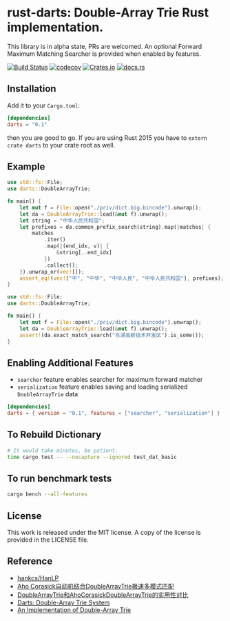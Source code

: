 # rust-darts: Double-Array Trie Rust implementation.

This library is in alpha state, PRs are welcomed. An optional Forward Maximum Matching Searcher is provided when enabled by features.

[![Build Status](https://travis-ci.org/andelf/rust-darts.svg?branch=master)](https://travis-ci.org/andelf/rust-darts)
[![codecov](https://codecov.io/gh/andelf/rust-darts/branch/master/graph/badge.svg)](https://codecov.io/gh/andelf/rust-darts)
[![Crates.io](https://img.shields.io/crates/v/darts.svg)](https://crates.io/crates/darts)
[![docs.rs](https://docs.rs/darts/badge.svg)](https://docs.rs/darts/)

## Installation

Add it to your `Cargo.toml`:

 ```toml
 [dependencies]
 darts = "0.1"
 ```

then you are good to go. If you are using Rust 2015 you have to `extern crate darts` to your crate root as well.

## Example

```rust
use std::fs::File;
use darts::DoubleArrayTrie;

fn main() {
    let mut f = File::open("./priv/dict.big.bincode").unwrap();
    let da = DoubleArrayTrie::load(&mut f).unwrap();
    let string = "中华人民共和国";
    let prefixes = da.common_prefix_search(string).map(|matches| {
        matches
            .iter()
            .map(|(end_idx, v)| {
                &string[..end_idx]
            })
            .collect();
    }).unwrap_or(vec![]);
    assert_eq!(vec!["中", "中华", "中华人民", "中华人民共和国"], prefixes);
}
```

```rust
use std::fs::File;
use darts::DoubleArrayTrie;

fn main() {
    let mut f = File::open("./priv/dict.big.bincode").unwrap();
    let da = DoubleArrayTrie::load(&mut f).unwrap();
    assert!(da.exact_match_search("东湖高新技术开发区").is_some());
}
```

## Enabling Additional Features

* `searcher` feature enables searcher for maximum forward matcher
* `serialization` feature enables saving and loading serialized `DoubleArrayTrie` data

```toml
[dependencies]
darts = { version = "0.1", features = ["searcher", "serialization"] }
```

## To Rebuild Dictionary

```bash
# It would take minutes, be patient.
time cargo test -- --nocapture --ignored test_dat_basic
```

## To run benchmark tests
```bash
cargo bench --all-features
```

## License

This work is released under the MIT license. A copy of the license is provided in the LICENSE file.

## Reference

- [hankcs/HanLP](https://github.com/hankcs/HanLP)
- [Aho Corasick自动机结合DoubleArrayTrie极速多模式匹配](http://www.hankcs.com/program/algorithm/aho-corasick-double-array-trie.html)
- [DoubleArrayTrie和AhoCorasickDoubleArrayTrie的实用性对比](http://www.hankcs.com/program/algorithm/double-array-trie-vs-aho-corasick-double-array-trie.html)
- [Darts: Double-Array Trie System](http://chasen.org/~taku/software/darts/)
- [An Implementation of Double-Array Trie](https://linux.thai.net/~thep/datrie/datrie.html)
